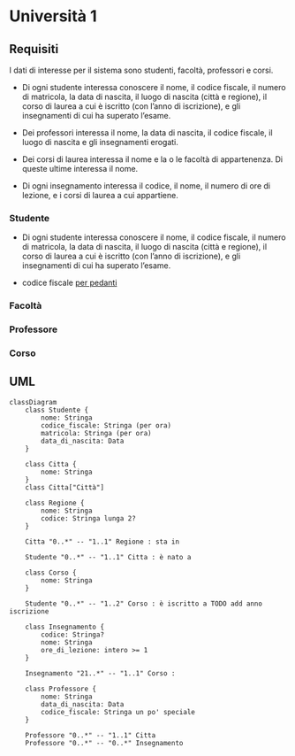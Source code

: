 # Università 1

## Requisiti

I dati di interesse per il sistema sono studenti, facoltà, professori e corsi.

- Di ogni studente interessa conoscere il nome, il codice fiscale, il numero di matricola, la data di nascita, il luogo di nascita (città e regione), il corso di laurea a cui è iscritto (con l’anno di iscrizione), e gli insegnamenti di cui ha superato l’esame.

- Dei professori interessa il nome, la data di nascita, il codice fiscale, il luogo di nascita e gli insegnamenti erogati.

- Dei corsi di laurea interessa il nome e la o le facoltà di appartenenza. Di queste ultime interessa il nome.

- Di ogni insegnamento interessa il codice, il nome, il numero di ore di lezione, e i corsi di laurea a cui appartiene.

### Studente

- Di ogni studente interessa conoscere il nome, il codice fiscale, il numero di matricola, la data di nascita, il luogo di nascita (città e regione), il corso di laurea a cui è iscritto (con l’anno di iscrizione), e gli insegnamenti di cui ha superato l’esame.

- codice fiscale [per pedanti](https://www.studioaleo.it/struttura-codice-fiscale.html)

### Facoltà

### Professore

### Corso

## UML

```mermaid
classDiagram
    class Studente {
        nome: Stringa
        codice_fiscale: Stringa (per ora)
        matricola: Stringa (per ora)
        data_di_nascita: Data
    }

    class Citta {
        nome: Stringa
    }
    class Citta["Città"]

    class Regione {
        nome: Stringa
        codice: Stringa lunga 2?
    }

	Citta "0..*" -- "1..1" Regione : sta in 

	Studente "0..*" -- "1..1" Citta : è nato a 

    class Corso {
        nome: Stringa
    }

	Studente "0..*" -- "1..2" Corso : è iscritto a TODO add anno iscrizione

    class Insegnamento {
        codice: Stringa?
        nome: Stringa
        ore_di_lezione: intero >= 1
    }

    Insegnamento "21..*" -- "1..1" Corso : 

    class Professore {
        nome: Stringa
        data_di_nascita: Data
        codice_fiscale: Stringa un po' speciale
    }

    Professore "0..*" -- "1..1" Citta
    Professore "0..*" -- "0..*" Insegnamento
```
